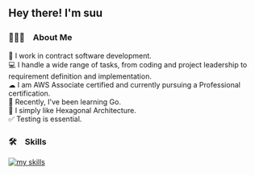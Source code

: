 ## Hey there! I'm suu


### 👨🏻‍💻　About Me

💼 I work in contract software development.  
💻 I handle a wide range of tasks, from coding and project leadership to requirement definition and implementation.  
☁ I am AWS Associate certified and currently pursuing a Professional certification.   
🐹 Recently, I've been learning Go.  
📐 I simply like Hexagonal Architecture.  
✅ Testing is essential.  

### 🛠　Skills

<div>
  <a href="https://skillicons.dev">
    <img alt="my skills" src="https://skillicons.dev/icons?theme=light&perline=7&i=html,css,js,ts,react,nextjs,scala,php,laravel,py,fastapi,aws,docker,githubactions" />
  </a>
</div>

<!--
<a href="https://github.com/Su-Yuki">
  <img align="left" height="150px" src="https://github-readme-stats.vercel.app/api?username=suunet&count_private=true&show_icons=true&theme=dracula" />
  <img align="left" height="150px" src="https://github-readme-stats.vercel.app/api/top-langs/?username=suunet&layout=compact&theme=dracula" />
</a>
-->

